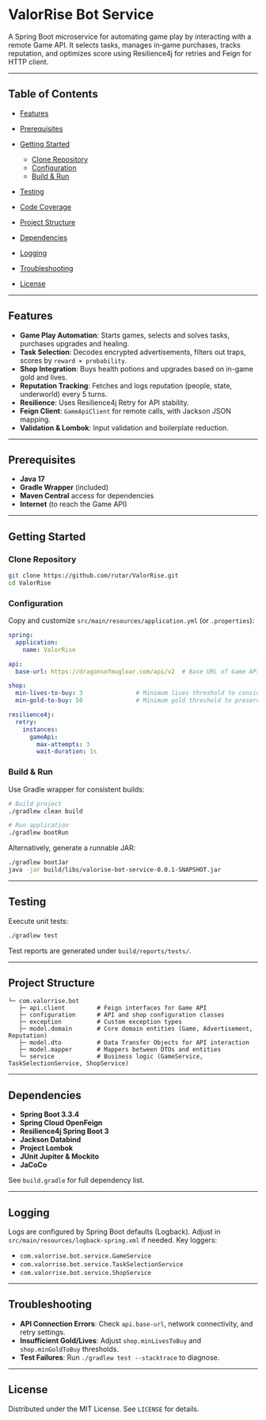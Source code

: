 # ValorRise Bot Service

A Spring Boot microservice for automating game play by interacting with a remote Game API. It selects tasks, manages in‑game purchases, tracks reputation, and optimizes score using Resilience4j for retries and Feign for HTTP client.

---

## Table of Contents

* [Features](#features)
* [Prerequisites](#prerequisites)
* [Getting Started](#getting-started)

  * [Clone Repository](#clone-repository)
  * [Configuration](#configuration)
  * [Build & Run](#build--run)
* [Testing](#testing)
* [Code Coverage](#code-coverage)
* [Project Structure](#project-structure)
* [Dependencies](#dependencies)
* [Logging](#logging)
* [Troubleshooting](#troubleshooting)
* [License](#license)

---

## Features

* **Game Play Automation**: Starts games, selects and solves tasks, purchases upgrades and healing.
* **Task Selection**: Decodes encrypted advertisements, filters out traps, scores by `reward × probability`.
* **Shop Integration**: Buys health potions and upgrades based on in-game gold and lives.
* **Reputation Tracking**: Fetches and logs reputation (people, state, underworld) every 5 turns.
* **Resilience**: Uses Resilience4j Retry for API stability.
* **Feign Client**: `GameApiClient` for remote calls, with Jackson JSON mapping.
* **Validation & Lombok**: Input validation and boilerplate reduction.

---

## Prerequisites

* **Java 17**
* **Gradle Wrapper** (included)
* **Maven Central** access for dependencies
* **Internet** (to reach the Game API)

---

## Getting Started

### Clone Repository

```bash
git clone https://github.com/rutar/ValorRise.git
cd ValorRise
```

### Configuration

Copy and customize `src/main/resources/application.yml` (or `.properties`):

```yaml
spring:
  application:
    name: ValorRise

api:
  base-url: https://dragonsofmugloar.com/api/v2  # Base URL of Game API

shop:
  min-lives-to-buy: 3               # Minimum lives threshold to consider buying a potion
  min-gold-to-buy: 50               # Minimum gold threshold to preserve after purchase

resilience4j:
  retry:
    instances:
      gameApi:
        max-attempts: 3
        wait-duration: 1s
```


### Build & Run

Use Gradle wrapper for consistent builds:

```bash
# Build project
./gradlew clean build

# Run application
./gradlew bootRun
```

Alternatively, generate a runnable JAR:

```bash
./gradlew bootJar
java -jar build/libs/valorise-bot-service-0.0.1-SNAPSHOT.jar
```

---

## Testing

Execute unit tests:

```bash
./gradlew test
```

Test reports are generated under `build/reports/tests/`.

---


## Project Structure

```
└─ com.valorrise.bot
   ├─ api.client         # Feign interfaces for Game API
   ├─ configuration      # API and shop configuration classes
   ├─ exception          # Custom exception types
   ├─ model.domain       # Core domain entities (Game, Advertisement, Reputation)
   ├─ model.dto          # Data Transfer Objects for API interaction
   ├─ model.mapper       # Mappers between DTOs and entities
   └─ service            # Business logic (GameService, TaskSelectionService, ShopService)
```

---

## Dependencies

* **Spring Boot 3.3.4**
* **Spring Cloud OpenFeign**
* **Resilience4j Spring Boot 3**
* **Jackson Databind**
* **Project Lombok**
* **JUnit Jupiter & Mockito**
* **JaCoCo**

See `build.gradle` for full dependency list.

---

## Logging

Logs are configured by Spring Boot defaults (Logback). Adjust in `src/main/resources/logback-spring.xml` if needed. Key loggers:

* `com.valorrise.bot.service.GameService`
* `com.valorrise.bot.service.TaskSelectionService`
* `com.valorrise.bot.service.ShopService`

---

## Troubleshooting

* **API Connection Errors**: Check `api.base-url`, network connectivity, and retry settings.
* **Insufficient Gold/Lives**: Adjust `shop.minLivesToBuy` and `shop.minGoldToBuy` thresholds.
* **Test Failures**: Run `./gradlew test --stacktrace` to diagnose.

---

## License

Distributed under the MIT License. See `LICENSE` for details.
